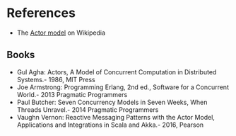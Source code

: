 # References

- The [Actor model](https://en.wikipedia.org/wiki/Actor_model) on Wikipedia

## Books

- Gul Agha: Actors, A Model of Concurrent Computation in Distributed Systems.- 1986, MIT Press
- Joe Armstrong: Programming Erlang, 2nd ed., Software for a Concurrent World.- 2013 Pragmatic Programmers
- Paul Butcher: Seven Concurrency Models in Seven Weeks, When Threads Unravel.- 2014 Pragmatic Programmers
- Vaughn Vernon: Reactive Messaging Patterns with the Actor Model, Applications and Integrations in Scala and Akka.- 2016, Pearson
